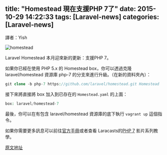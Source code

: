 title: "Homestead 現在支援PHP 7了"
date: 2015-10-29 14:22:33
tags: [Laravel-news]
categories: [Laravel-news]
---

譯者：Yish

![homestead](http://i.imgur.com/CxQCsIB.png)

Laravel Homestead 本月迎來新的更新：支援PHP 7。

如果你已經在使用 PHP 5.x 的 Homestead box，你可以透過克隆 laravel/homestead 資源庫 php-7 的分支來進行升級。（在新的資料夾內）：

``` php
git clone -b php-7 https://github.com/laravel/homestead.git Homestead
```

接下來將直接將 box 加入到已存在的 `Homestead.yaml` 的上面：
``` php
box: laravel/homestead-7
```

最後，你可以在有包含 laravel/homestead 資源庫的底下執行 `vagrant up` 這個指令。

如果你需要更多訊息可以前往[官方手冊](http://laravel.com/docs/5.1/homestead#upgrading-to-php-7)或者查看 Laracasts的[PHP 7](https://laravel-news.com/2015/08/videos-to-learn-about-php-7/) 影片系列教學。

[原文地址](https://laravel-news.com/2015/10/homestead-now-with-php-7-support/)